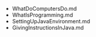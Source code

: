 - WhatDoComputersDo.md
- WhatIsProgramming.md
- SettingUpJavaEnvironment.md
- GivingInstructionsInJava.md
<!-- - ProjectProblem.md
- BreakingTheProblem.md
- StorageAndMemory.md
- DecisionMaking.md
- ArraysInJava.md
- RepeatingTasks.md
- EverythingIsAnObject.md
- PauseAndAnalyze.md
- CollectingUserInput.md
- Methods.md
- DataStructures.md
- BreakingItAgain.md
- BringingItAllTogether.md
- DebuggingCode.md -->